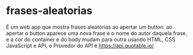 # frases-aleatorias
É um web app que mostra frases aleatórias ao apertar um button. 
ao apertar o button aparece uma nova frase e o nome do autor daquela frase, e a cor do container e do body mudam para outra usando HTML, CSS JavaScript e API,
o Provedor do API é https://api.quotable.io/
